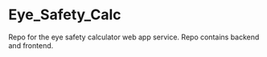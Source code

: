 # Eye_Safety_Calc
Repo for the eye safety calculator web app service. Repo contains backend and frontend. 
